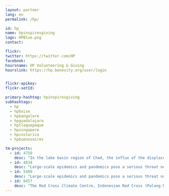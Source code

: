 ```yaml
---
layout: partner
lang: en
permalink: /hp/

id: hp
name: hpinspiresgiving
logo: HPBlue.png
contact:

flickr: 
twitter: https://twitter.com/HP
facebook:
hoursname: HP Volunteering & Giving
hourslink: https://hp.benevity.org/user/login


flickr-apikey:
flickr-setId:

primary-hashtag: hpinspiresgiving
subhashtags: 
  - hp
  - hpboise
  - hpbangalore
  - hpguadalajara
  - hptlaquepaque
  - hpsingapore
  - hpcostarica
  - hpbuenosaires

tm-projects:
  - id: 4758
    desc: "In the lake basin region of Chad, the influx of the displaced population is exerting pressure over scarce essential resources. This has resulted in a sharp increase of humanitarian needs in food, healthcare and water, hygiene and sanitation for both IDPs and host communities. Moreover, around 780 unaccompanied children require protection, psychosocial support and recreational activities."
  - id: 4834
    desc: "Large-scale epidemics and pandemics pose a serious threat not only to global health security but also to countries, communities and individuals in their efforts to achieve resilience. Epidemics and pandemics affect all sectors, impacting routine health services, economic and food security, trade, education, civil order, communication, transportation, and many other areas of life."
  - id: 5409
    desc: "Large-scale epidemics and pandemics pose a serious threat not only to global health security but also to countries, communities and individuals in their efforts to achieve resilience. Epidemics and pandemics affect all sectors, impacting routine health services, economic and food security, trade, education, civil order, communication, transportation, and many other areas of life."
  - id: 8457
    desc: "The Red Cross Climate Centre, Indonesian Red Cross (Palang Merah Indonesia/PMI), IFRC, British Red Cross and Australian Red Cross are implementing a programme where the data contributed will be used by the Red Cross to assist in forecasting future disaster impacts, by knowing in advance what is likely to be impacted and its exposure and vulnerability."
---
```

